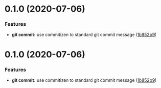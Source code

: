 # 0.1.0 (2020-07-06)


### Features

* **git commit:** use commitizen to standard git commit message ([1b852b9](https://github.com/weilaiqishi/VueFamilyBucket-study/commit/1b852b92645bba397c7459d18d7959a6007203b2))



# 0.1.0 (2020-07-06)


### Features

* **git commit:** use commitizen to standard git commit message ([1b852b9](https://github.com/weilaiqishi/VueFamilyBucket-study/commit/1b852b92645bba397c7459d18d7959a6007203b2))



